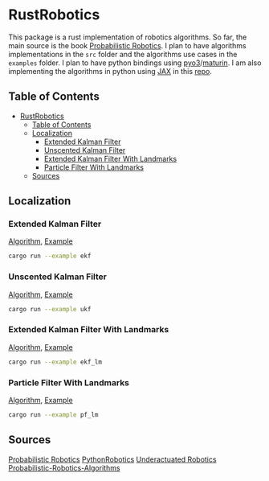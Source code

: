 # RustRobotics

This package is a rust implementation of robotics algorithms. So far, the main source is the book [Probabilistic Robotics](https://mitpress.mit.edu/9780262201629/probabilistic-robotics/). I plan to have algorithms implementations in the `src` folder and the algorithms use cases in the `examples` folder. I plan to have python bindings using [pyo3](https://github.com/PyO3/pyo3)/[maturin](https://github.com/PyO3/maturin). I am also implementing the algorithms in python using [JAX](https://jax.readthedocs.io/en/latest/) in this [repo](https://github.com/jgsimard/jaxrobot).

## Table of Contents

- [RustRobotics](#rustrobotics)
  - [Table of Contents](#table-of-contents)
  - [Localization](#localization)
    - [Extended Kalman Filter](#extended-kalman-filter)
    - [Unscented Kalman Filter](#unscented-kalman-filter)
    - [Extended Kalman Filter With Landmarks](#extended-kalman-filter-with-landmarks)
    - [Particle Filter With Landmarks](#particle-filter-with-landmarks)
  - [Sources](#sources)

<!-- * Unscented Kalman filter -->
<!-- * Information filter -->
<!-- * Particle filter -->
<!-- * Hisstogram filter -->
<!-- * Mapping -->
  <!-- * Gaussian Grid -->
  <!-- * Ray Casting Grid -->
  <!-- * Lidar to Grid -->
  <!-- * K-means clustering -->
  <!-- * Gaussian Mixture Model -->
  <!-- * Rectangle Fitting -->
<!-- * SLAM -->
  <!-- * Iterative Closest Point -->
  <!-- * EKF-SLAM -->
  <!-- * GraphSlam -->
  <!-- * SEIF-SLAM -->
  <!-- * FastSLAM 1.0 -->
  <!-- * FastSLAM 2.0 -->
<!-- * Path Planning -->
<!-- * Grid Based Search -->
<!-- * Dijkstra -->
<!-- * A-star -->
<!-- * D-star -->
<!-- * D-star lite -->
<!-- * Potential Field -->
<!-- * Rapidly-Exploring Random Trees (RRT) -->
<!-- * RRT-star -->
<!-- * RRT-star with reeds-shepp path -->
<!-- * Polynomial -->
<!-- * Order 3 -->
<!-- * Order 5 -->

## Localization

### Extended Kalman Filter

[Algorithm](src/localization/extended_kalman_filter.rs), [Example](examples/localization/extended_kalman_filter.rs)

```bash
cargo run --example ekf
```

### Unscented Kalman Filter

[Algorithm](src/localization/unscented_kalman_filter.rs), [Example](examples/localization/unscented_kalman_filter.rs)

```bash
cargo run --example ukf
```

### Extended Kalman Filter With Landmarks

[Algorithm](src/localization/extended_kalman_filter.rs), [Example](examples/localization/extended_kalman_filter_landmarks.rs)

```bash
cargo run --example ekf_lm
```

### Particle Filter With Landmarks

[Algorithm](src/localization/particle_filter.rs), [Example](examples/localization/particle_filter.rs)

```bash
cargo run --example pf_lm
```

## Sources

[Probabilistic Robotics](https://mitpress.mit.edu/9780262201629/probabilistic-robotics/)
[PythonRobotics](https://github.com/AtsushiSakai/PythonRobotics)
[Underactuated Robotics](https://underactuated.mit.edu/index.html)
[Probabilistic-Robotics-Algorithms](https://github.com/ChengeYang/Probabilistic-Robotics-Algorithms)
